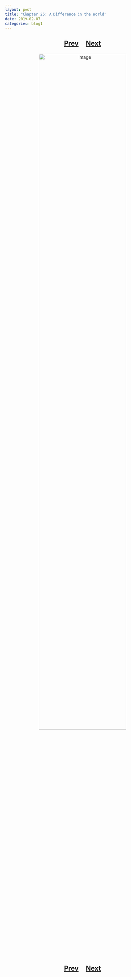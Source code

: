 ```yaml
---
layout: post
title: "Chapter 25: A Difference in the World"
date: 2019-02-07
categories: blog1
---
```


<h2>
  <p style="text-align:center;">
    <a href="/wingsofthechorus/archive/2019/01/31/chapter24">Prev</a>
    &nbsp;&nbsp;&nbsp;
    <a href="/wingsofthechorus/archive/2019/02/14/chapter26">Next</a>
  </p>
</h2>

<p style="text-align:center;">
  <img src="/wingsofthechorus/images/comics/c25.png" width="75%" alt="image"/>
</p>

<h2>
  <p style="text-align:center;">
    <a href="/wingsofthechorus/archive/2019/01/31/chapter24">Prev</a>
    &nbsp;&nbsp;&nbsp;
    <a href="/wingsofthechorus/archive/2019/02/14/chapter26">Next</a>
  </p>
</h2>
